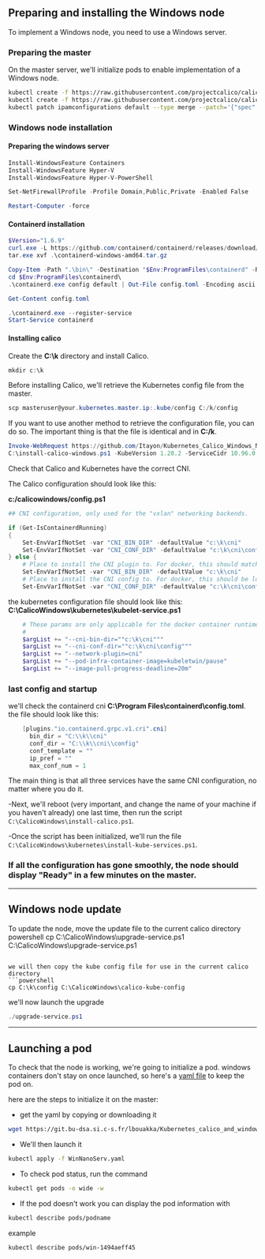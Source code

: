 ## Preparing and installing the Windows node

To implement a Windows node, you need to use a Windows server.

### Preparing the master

On the master server, we'll initialize pods to enable implementation of a Windows node.

```bash
kubectl create -f https://raw.githubusercontent.com/projectcalico/calico/v3.24.4/manifests/tigera-operator.yaml
kubectl create -f https://raw.githubusercontent.com/projectcalico/calico/v3.24.4/manifests/custom-resources.yaml
kubectl patch ipamconfigurations default --type merge --patch='{"spec": {"strictAffinity": true}}'kubectl patch installation default --type=merge -p '{"spec": {"calicoNetwork": {"bgp": "Disabled"}}}'
```

### Windows node installation

#### Preparing the windows server

```powershell
Install-WindowsFeature Containers
Install-WindowsFeature Hyper-V
Install-WindowsFeature Hyper-V-PowerShell

Set-NetFirewallProfile -Profile Domain,Public,Private -Enabled False

Restart-Computer -force
```
#### Containerd installation
```Powershell
$Version="1.6.9"
curl.exe -L https://github.com/containerd/containerd/releases/download/v$Version/containerd-$Version-windows-amd64.tar.gz -o containerd-windows-amd64.tar.gz
tar.exe xvf .\containerd-windows-amd64.tar.gz

Copy-Item -Path ".\bin\" -Destination "$Env:ProgramFiles\containerd" -Recurse -Force
cd $Env:ProgramFiles\containerd\
.\containerd.exe config default | Out-File config.toml -Encoding ascii

Get-Content config.toml

.\containerd.exe --register-service
Start-Service containerd
```
#### Installing calico

Create the **C:\k** directory and install Calico.

```Powershell
mkdir c:\k
```

Before installing Calico, we'll retrieve the Kubernetes config file from the master.
```Powershell
scp masteruser@your.kubernetes.master.ip:.kube/config C:/k/config
```

If you want to use another method to retrieve the configuration file, you can do so. The important thing is that the file is identical and in **C:/k**.
```powershell
Invoke-WebRequest https://github.com/Itayon/Kubernetes_Calico_Windows_Node/windows-node/install-calico-windows.ps1 -OutFile c:\install-calico-windows.ps1
C:\install-calico-windows.ps1 -KubeVersion 1.28.2 -ServiceCidr 10.96.0.0/12 -DNSServerIPs 10.96.0.10
```

Check that Calico and Kubernetes have the correct CNI.

The Calico configuration should look like this:

**c:/calicowindows/config.ps1**
```powershell
## CNI configuration, only used for the "vxlan" networking backends.

if (Get-IsContainerdRunning)
{
    Set-EnvVarIfNotSet -var "CNI_BIN_DIR" -defaultValue "c:\k\cni"
    Set-EnvVarIfNotSet -var "CNI_CONF_DIR" -defaultValue "c:\k\cni\config"
} else {
    # Place to install the CNI plugin to. For docker, this should match kubelet's --cni-bin-dir.
    Set-EnvVarIfNotSet -var "CNI_BIN_DIR" -defaultValue "c:\k\cni"
    # Place to install the CNI config to. For docker, this should be located in kubelet's --cni-conf-dir.
    Set-EnvVarIfNotSet -var "CNI_CONF_DIR" -defaultValue "c:\k\cni\config"
```

the kubernetes configuration file should look like this:
**C:\CalicoWindows\kubernetes\kubelet-service.ps1**
```powershell
    # These params are only applicable for the docker container runtime.
    #
    $argList += "--cni-bin-dir=""c:\k\cni"""
    $argList += "--cni-conf-dir=""c:\k\cni\config"""
    $argList += "--network-plugin=cni"
    $argList += "--pod-infra-container-image=kubeletwin/pause"
    $argList += "--image-pull-progress-deadline=20m"
```

### last config and startup

we'll check the containerd cni **C:\Program Files\containerd\config.toml**.
the file should look like this:
```powershell
    [plugins."io.containerd.grpc.v1.cri".cni]
      bin_dir = "C:\\k\\cni"
      conf_dir = "C:\\k\\cni\\config"
      conf_template = ""
      ip_pref = ""
      max_conf_num = 1
```
The main thing is that all three services have the same CNI configuration, no matter where you do it.

-Next, we'll reboot (very important, and change the name of your machine if you haven't already) one last time, then run the script ``C:\CalicoWindows\install-calico.ps1``.

-Once the script has been initialized, we'll run the file ``C:\CalicoWindows\kubernetes\install-kube-services.ps1``.

### If all the configuration has gone smoothly, the node should display "Ready" in a few minutes on the master.

-------------------------------------------------------------------------------------------------------------

## Windows node update

To update the node, move the update file to the current calico directory
powershell
cp C:\CalicoWindows\upgrade-service.ps1 C:\CalicoWindows\upgrade-service.ps1
```

we will then copy the kube config file for use in the current calico directory
```powershell
cp C:\k\config C:\CalicoWindows\calico-kube-config
```

we'll now launch the upgrade
```powershell
./upgrade-service.ps1
```

-------------------------------------------------------------------------------------------------------------
## Launching a pod

To check that the node is working, we're going to initialize a pod. 
windows containers don't stay on once launched, so here's a [yaml file](/https://github.com/Itayon/Kubernetes_Calico_Windows_Node/windows-node/WinNanoServ.yaml) to keep the pod on.

here are the steps to initialize it on the master:

- get the yaml by copying or downloading it

```bash
wget https://git.bu-dsa.si.c-s.fr/lbouakka/Kubernetes_calico_and_windows_node/src/branch/main/windows-node/WinNanoServ.yaml
```

- We'll then launch it
```bash
kubectl apply -f WinNanoServ.yaml
```

- To check pod status, run the command
```bash
kubectl get pods -o wide -w
```
- If the pod doesn't work you can display the pod information with
```bash
kubectl describe pods/podname
```
example
```bash
kubectl describe pods/win-1494aeff45
```

